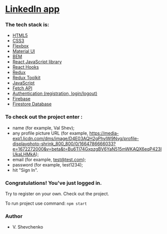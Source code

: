 # [LinkedIn app](https://linkedin-clone-7f429.web.app/)

### The tech stack is:

- [HTML5](https://en.wikipedia.org/wiki/HTML5)
- [CSS3](https://en.wikipedia.org/wiki/Cascading_Style_Sheets)
- [Flexbox](https://en.wikipedia.org/wiki/CSS_Flexible_Box_Layout)
- [Material UI](https://mui.com)
- [BEM](https://en.bem.info/methodology/)
- [React JavaScript library](https://reactjs.org/)
- [React Hooks](https://reactjs.org/docs/hooks-faq.html#gatsby-focus-wrapper)
- [Redux](https://redux.js.org/)
- [Redux Toolkit](https://redux-toolkit.js.org/)
- [JavaScript](https://developer.mozilla.org/en-US/docs/Web/JavaScript)
- [Fetch API](https://developer.mozilla.org/en-US/docs/Web/API/Fetch_API)
- [Authentication (registration, login/logout)](https://en.wikipedia.org/wiki/Authentication)
- [Firebase](https://www.google.com/search?q=firebase&oq=firebase+&aqs=chrome..69i57j35i39j0i67j0i512j69i60l4.5860j0j7&sourceid=chrome&ie=UTF-8)
- [Firestore Database](https://www.google.com/search?q=firebase&oq=firebase+&aqs=chrome..69i57j35i39j0i67j0i512j69i60l4.5860j0j7&sourceid=chrome&ie=UTF-8)


### To check out the project enter : 

* name (for example, Val Shev);
* any profile picture URL (for example, https://media-exp1.licdn.com/dms/image/D4E03AQH2gPhvlW9Nvg/profile-displayphoto-shrink_800_800/0/1664786666033?e=1672272000&v=beta&t=Bu6Tl74GxpzgBV6YaN515mWKAQX6eqP423lUkaLHMkA);
* email (for example, test@test.com);
* password (for example, test1234);
* hit "Sign In".


### Congratulations! You've just logged in.
Try to register on your own. Check out the project.

To run project use command: `npm start`


### Author
- V. Shevchenko

